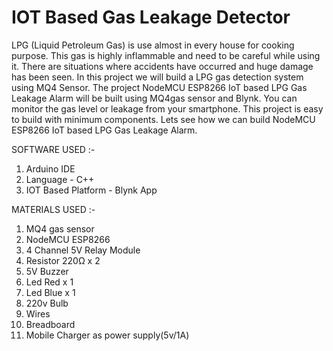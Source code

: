# IOT Based Gas Leakage Detector

LPG (Liquid Petroleum Gas) is use almost in every house for cooking purpose. This gas is highly inflammable and need to be careful while using it. There are situations where accidents have occurred and huge damage has been seen. In this project we will build a LPG gas detection system using MQ4 Sensor. The project NodeMCU ESP8266 IoT based LPG Gas Leakage Alarm will be built using MQ4gas sensor and Blynk. You can monitor the gas level or leakage from your smartphone. This project is easy to build with minimum components. Lets see how we can build NodeMCU ESP8266 IoT based LPG Gas Leakage Alarm.

SOFTWARE USED :-
  1) Arduino IDE
  2) Language - C++
  3) IOT Based Platform - Blynk App
  
MATERIALS USED :-
  1) MQ4 gas sensor  
  2) NodeMCU ESP8266
  3) 4 Channel 5V Relay Module 
  4) Resistor 220Ω x 2
  5) 5V Buzzer 
  6) Led Red x 1
  7) Led Blue x 1
  8) 220v Bulb
  9) Wires
  10) Breadboard
  11) Mobile Charger as power supply(5v/1A)



